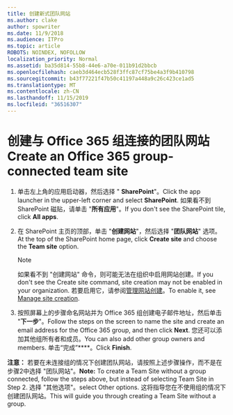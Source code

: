 ```yaml
---
title: 创建新式团队网站
ms.author: clake
author: spowriter
ms.date: 11/9/2018
ms.audience: ITPro
ms.topic: article
ROBOTS: NOINDEX, NOFOLLOW
localization_priority: Normal
ms.assetid: ba35d814-55b8-44e6-a70e-011b91d2bbcb
ms.openlocfilehash: caeb3d464ecb528f3ffc87cf75be4a3f9b410798
ms.sourcegitcommit: b43f77221f47b50c41197a448a9c26c423ce1ad5
ms.translationtype: MT
ms.contentlocale: zh-CN
ms.lasthandoff: 11/15/2019
ms.locfileid: "36516307"
---
```

# <a name="create-an-office-365-group-connected-team-site"></a><span data-ttu-id="fb83c-102">创建与 Office 365 组连接的团队网站</span><span class="sxs-lookup"><span data-stu-id="fb83c-102">Create an Office 365 group-connected team site</span></span>

1. <span data-ttu-id="fb83c-103">单击左上角的应用启动器，然后选择 " **SharePoint**"。</span><span class="sxs-lookup"><span data-stu-id="fb83c-103">Click the app launcher in the upper-left corner and select **SharePoint**.</span></span> <span data-ttu-id="fb83c-104">如果看不到 SharePoint 磁贴，请单击 "**所有应用**"。</span><span class="sxs-lookup"><span data-stu-id="fb83c-104">If you don't see the SharePoint tile, click **All apps**.</span></span>
    
2. <span data-ttu-id="fb83c-105">在 SharePoint 主页的顶部，单击 "**创建网站**"，然后选择 "**团队网站**" 选项。</span><span class="sxs-lookup"><span data-stu-id="fb83c-105">At the top of the SharePoint home page, click **Create site** and choose the **Team site** option.</span></span> 
    
    > [!NOTE]
    > <span data-ttu-id="fb83c-106">如果看不到 "创建网站" 命令，则可能无法在组织中启用网站创建。</span><span class="sxs-lookup"><span data-stu-id="fb83c-106">If you don't see the Create site command, site creation may not be enabled in your organization.</span></span> <span data-ttu-id="fb83c-107">若要启用它，请参阅[管理网站创建](https://go.microsoft.com/fwlink/?linkid=2009644)。</span><span class="sxs-lookup"><span data-stu-id="fb83c-107">To enable it, see [Manage site creation](https://go.microsoft.com/fwlink/?linkid=2009644).</span></span> 
  
3. <span data-ttu-id="fb83c-108">按照屏幕上的步骤命名网站并为 Office 365 组创建电子邮件地址，然后单击 "**下一步**"。</span><span class="sxs-lookup"><span data-stu-id="fb83c-108">Follow the steps on the screen to name the site and create an email address for the Office 365 group, and then click **Next**.</span></span> <span data-ttu-id="fb83c-109">您还可以添加其他组所有者和成员。</span><span class="sxs-lookup"><span data-stu-id="fb83c-109">You can also add other group owners and members.</span></span> <span data-ttu-id="fb83c-110">单击“完成”\*\*\*\*。</span><span class="sxs-lookup"><span data-stu-id="fb83c-110">Click **Finish**.</span></span>
  
 <span data-ttu-id="fb83c-111">**注意：** 若要在未连接组的情况下创建团队网站，请按照上述步骤操作，而不是在步骤2中选择 "团队网站"。</span><span class="sxs-lookup"><span data-stu-id="fb83c-111">**Note:** To create a Team Site without a group connected, follow the steps above, but instead of selecting Team Site in Step 2.</span></span> <span data-ttu-id="fb83c-112">选择 "其他选项"。</span><span class="sxs-lookup"><span data-stu-id="fb83c-112">select Other options.</span></span> <span data-ttu-id="fb83c-113">这将指导您在不使用组的情况下创建团队网站。</span><span class="sxs-lookup"><span data-stu-id="fb83c-113">This will guide you through creating a Team Site without a group.</span></span> 
    

